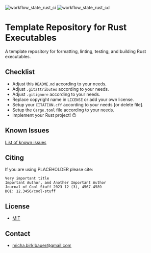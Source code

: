 ![workflow_state_rust_ci](https://github.com/michabirklbauer/rust_template/workflows/Rust%20CI/badge.svg)
![workflow_state_rust_cd](https://github.com/michabirklbauer/rust_template/workflows/Rust%20CD/badge.svg)

# Template Repository for Rust Executables

A template repository for formatting, linting, testing, and building Rust executables.

## Checklist

- Adjust this `README.md` according to your needs.
- Adjust `.gitattributes` according to your needs.
- Adjust `.gitignore` according to your needs.
- Replace copyright name in `LICENSE` or add your own license.
- Setup your `CITATION.cff` according to your needs [or delete file].
- Setup the `Cargo.toml` file according to your needs.
- Implement your Rust project! 😉

## Known Issues

[List of known issues](https://github.com/michabirklbauer/rust_template/issues)

## Citing

If you are using PLACEHOLDER please cite:
```
Very important title
Important Author, and Another Important Author
Journal of Cool Stuff 2023 12 (3), 4567-4589
DOI: 12.3456/cool-stuff
```

## License

- [MIT](https://github.com/michabirklbauer/rust_template/blob/master/LICENSE)

## Contact

- [micha.birklbauer@gmail.com](mailto:micha.birklbauer@gmail.com)
